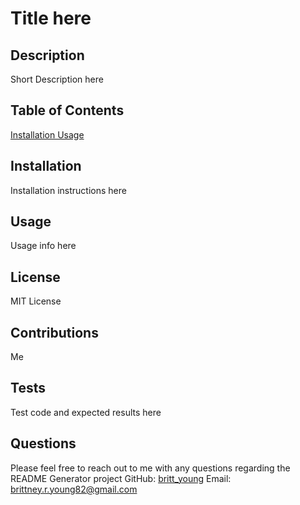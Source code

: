 # Title here
  
   

  ## Description
  Short Description here
  
  ## Table of Contents
  [Installation
Usage](#)
  
  ## Installation
  Installation instructions here
  
  ## Usage
  Usage info here
  
  ## License
  MIT License
  
  
  ## Contributions
  Me
  
  ## Tests
  Test code and expected results here
  
  ## Questions
  Please feel free to reach out to me with any questions regarding the README Generator project
  GitHub: [britt_young](https://github.com/britt_young)
  Email: brittney.r.young82@gmail.com
    